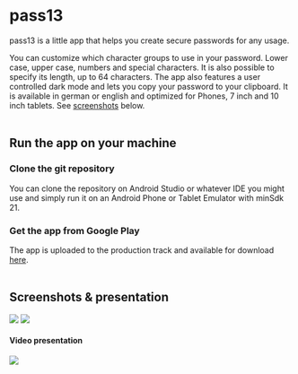 # pass13

pass13 is a little app that helps you create secure passwords for any usage.

You can customize which character groups to use in your password. Lower case, upper case, numbers and special characters. It is also possible to specify its length, up to 64 characters. The app also features a user controlled dark mode and lets you copy your password to your clipboard. It is available in german or english and optimized for Phones, 7 inch and 10 inch tablets. See [screenshots](#screenshots--presentation) below.
<br><br>
## Run the app on your machine

### Clone the git repository

You can clone the repository on Android Studio or whatever IDE you might use and simply run it on an Android Phone or Tablet Emulator with minSdk 21.

### Get the app from Google Play

The app is uploaded to the production track and available for download [here](https://play.google.com/store/apps/details?id=com.aresid.simplepasswordgeneratorapp).
<br><br>
## Screenshots & presentation

![](https://i.imgur.com/2U8siGel.png) ![](https://i.imgur.com/BLs235Al.png)

#### Video presentation
[![](http://img.youtube.com/vi/401Cis0TLe4/0.jpg)](https://youtu.be/401Cis0TLe4)
